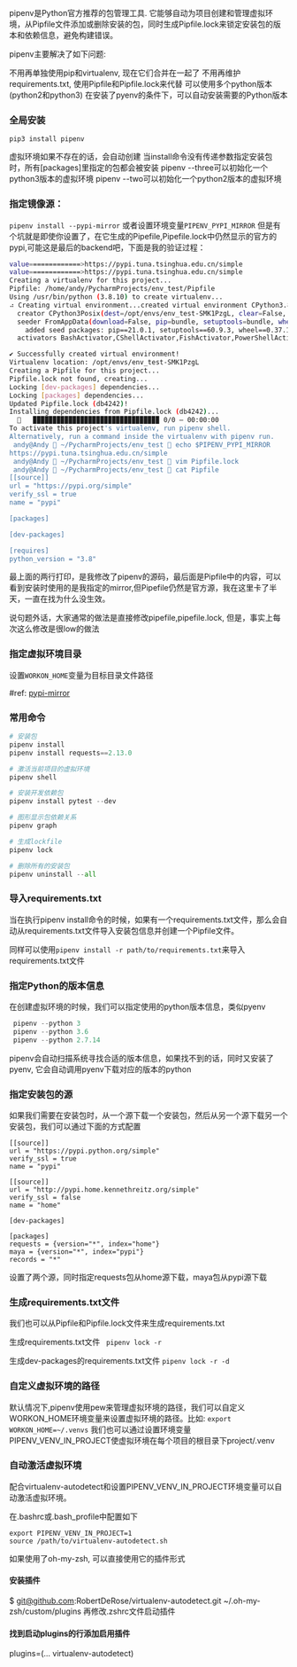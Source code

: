 pipenv是Python官方推荐的包管理工具.
它能够自动为项目创建和管理虚拟环境，从Pipfile文件添加或删除安装的包，同时生成Pipfile.lock来锁定安装包的版本和依赖信息，避免构建错误。

pipenv主要解决了如下问题:

不用再单独使用pip和virtualenv, 现在它们合并在一起了
不用再维护requirements.txt, 使用Pipfile和Pipfile.lock来代替
可以使用多个python版本(python2和python3)
在安装了pyenv的条件下，可以自动安装需要的Python版本
### 全局安装
```
pip3 install pipenv
```

虚拟环境如果不存在的话，会自动创建
当install命令没有传递参数指定安装包时，所有[packages]里指定的包都会被安装
pipenv --three可以初始化一个python3版本的虚拟环境
pipenv --two可以初始化一个python2版本的虚拟环境

### 指定镜像源：
`pipenv install --pypi-mirror` 或者设置环境变量`PIPENV_PYPI_MIRROR`
但是有个坑就是即使你设置了，在它生成的Pipefile,Pipefile.lock中仍然显示的官方的pypi,可能这是最后的backend吧，下面是我的验证过程：
```sh
value=============>https://pypi.tuna.tsinghua.edu.cn/simple
value=============>https://pypi.tuna.tsinghua.edu.cn/simple
Creating a virtualenv for this project...
Pipfile: /home/andy/PycharmProjects/env_test/Pipfile
Using /usr/bin/python (3.8.10) to create virtualenv...
⠴ Creating virtual environment...created virtual environment CPython3.8.10.final.0-64 in 315ms
  creator CPython3Posix(dest=/opt/envs/env_test-SMK1PzgL, clear=False, global=False)
  seeder FromAppData(download=False, pip=bundle, setuptools=bundle, wheel=bundle, via=copy, app_data_dir=/home/andy/.local/share/virtualenv)
    added seed packages: pip==21.0.1, setuptools==60.9.3, wheel==0.37.1
  activators BashActivator,CShellActivator,FishActivator,PowerShellActivator,PythonActivator,XonshActivator

✔ Successfully created virtual environment! 
Virtualenv location: /opt/envs/env_test-SMK1PzgL
Creating a Pipfile for this project...
Pipfile.lock not found, creating...
Locking [dev-packages] dependencies...
Locking [packages] dependencies...
Updated Pipfile.lock (db4242)!
Installing dependencies from Pipfile.lock (db4242)...
  🐍   ▉▉▉▉▉▉▉▉▉▉▉▉▉▉▉▉▉▉▉▉▉▉▉▉▉▉▉▉▉▉▉▉ 0/0 — 00:00:00
To activate this project's virtualenv, run pipenv shell.
Alternatively, run a command inside the virtualenv with pipenv run.
 andy@Andy  ~/PycharmProjects/env_test  echo $PIPENV_PYPI_MIRROR
https://pypi.tuna.tsinghua.edu.cn/simple
 andy@Andy  ~/PycharmProjects/env_test  vim Pipfile.lock
 andy@Andy  ~/PycharmProjects/env_test  cat Pipfile
[[source]]
url = "https://pypi.org/simple"
verify_ssl = true
name = "pypi"

[packages]

[dev-packages]

[requires]
python_version = "3.8"
```
最上面的两行打印，是我修改了pipenv的源码，最后面是Pipfile中的内容，可以看到安装时使用的是我指定的mirror,但Pipefile仍然是官方源，我在这里卡了半天，一直在找为什么没生效。

说句题外话，大家通常的做法是直接修改pipefile,pipefile.lock, 但是，事实上每次这么修改是很low的做法

### 指定虚拟环境目录
 设置`WORKON_HOME`变量为目标目录文件路径

#ref: [pypi-mirror](https://pipenv.pypa.io/en/latest/changelog/#id1)
### 常用命令
```python
# 安装包
pipenv install
pipenv install requests==2.13.0

# 激活当前项目的虚拟环境
pipenv shell

# 安装开发依赖包
pipenv install pytest --dev

# 图形显示包依赖关系
pipenv graph

# 生成lockfile
pipenv lock

# 删除所有的安装包
pipenv uninstall --all
```

### 导入requirements.txt
当在执行pipenv install命令的时候，如果有一个requirements.txt文件，那么会自动从requirements.txt文件导入安装包信息并创建一个Pipfile文件。

同样可以使用`pipenv install -r path/to/requirements.txt`来导入requirements.txt文件

### 指定Python的版本信息
在创建虚拟环境的时候，我们可以指定使用的python版本信息，类似pyenv

```python
 pipenv --python 3
 pipenv --python 3.6
 pipenv --python 2.7.14
```
pipenv会自动扫描系统寻找合适的版本信息，如果找不到的话，同时又安装了pyenv, 它会自动调用pyenv下载对应的版本的python

### 指定安装包的源
如果我们需要在安装包时，从一个源下载一个安装包，然后从另一个源下载另一个安装包，我们可以通过下面的方式配置

```
[[source]]
url = "https://pypi.python.org/simple"
verify_ssl = true
name = "pypi"

[[source]]
url = "http://pypi.home.kennethreitz.org/simple"
verify_ssl = false
name = "home"

[dev-packages]

[packages]
requests = {version="*", index="home"}
maya = {version="*", index="pypi"}
records = "*"
```
设置了两个源，同时指定requests包从home源下载，maya包从pypi源下载

### 生成requirements.txt文件
我们也可以从Pipfile和Pipfile.lock文件来生成requirements.txt

生成requirements.txt文件
` pipenv lock -r`

生成dev-packages的requirements.txt文件
`pipenv lock -r -d`

### 自定义虚拟环境的路径
默认情况下,pipenv使用pew来管理虚拟环境的路径，我们可以自定义WORKON_HOME环境变量来设置虚拟环境的路径。比如:
`export WORKON_HOME=~/.venvs`
我们也可以通过设置环境变量PIPENV_VENV_IN_PROJECT使虚拟环境在每个项目的根目录下project/.venv

### 自动激活虚拟环境
配合virtualenv-autodetect和设置PIPENV_VENV_IN_PROJECT环境变量可以自动激活虚拟环境。

在.bashrc或.bash_profile中配置如下
```
export PIPENV_VENV_IN_PROJECT=1
source /path/to/virtualenv-autodetect.sh
```
如果使用了oh-my-zsh, 可以直接使用它的插件形式

#### 安装插件
$ git@github.com:RobertDeRose/virtualenv-autodetect.git ~/.oh-my-zsh/custom/plugins
再修改.zshrc文件启动插件

#### 找到启动plugins的行添加启用插件
plugins=(... virtualenv-autodetect)